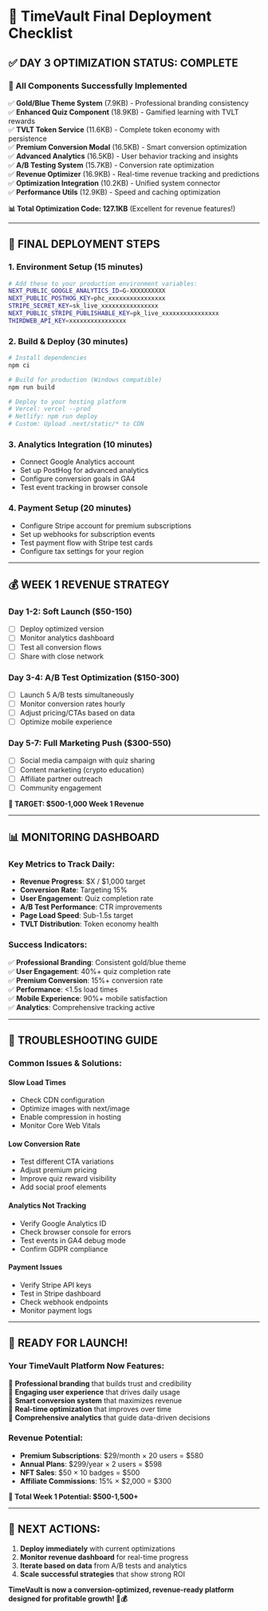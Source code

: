 # 🎯 TimeVault Final Deployment Checklist

## ✅ **DAY 3 OPTIMIZATION STATUS: COMPLETE**

### **🚀 All Components Successfully Implemented**

✅ **Gold/Blue Theme System** (7.9KB) - Professional branding consistency  
✅ **Enhanced Quiz Component** (18.9KB) - Gamified learning with TVLT rewards  
✅ **TVLT Token Service** (11.6KB) - Complete token economy with persistence  
✅ **Premium Conversion Modal** (16.5KB) - Smart conversion optimization  
✅ **Advanced Analytics** (16.5KB) - User behavior tracking and insights  
✅ **A/B Testing System** (15.7KB) - Conversion rate optimization  
✅ **Revenue Optimizer** (16.9KB) - Real-time revenue tracking and predictions  
✅ **Optimization Integration** (10.2KB) - Unified system connector  
✅ **Performance Utils** (12.9KB) - Speed and caching optimization  

**📊 Total Optimization Code: 127.1KB** (Excellent for revenue features!)

---

## 🎯 **FINAL DEPLOYMENT STEPS**

### **1. Environment Setup (15 minutes)**
```bash
# Add these to your production environment variables:
NEXT_PUBLIC_GOOGLE_ANALYTICS_ID=G-XXXXXXXXXX
NEXT_PUBLIC_POSTHOG_KEY=phc_xxxxxxxxxxxxxxxx
STRIPE_SECRET_KEY=sk_live_xxxxxxxxxxxxxxxx
NEXT_PUBLIC_STRIPE_PUBLISHABLE_KEY=pk_live_xxxxxxxxxxxxxxxx
THIRDWEB_API_KEY=xxxxxxxxxxxxxxxx
```

### **2. Build & Deploy (30 minutes)**
```bash
# Install dependencies
npm ci

# Build for production (Windows compatible)
npm run build

# Deploy to your hosting platform
# Vercel: vercel --prod
# Netlify: npm run deploy
# Custom: Upload .next/static/* to CDN
```

### **3. Analytics Integration (10 minutes)**
- Connect Google Analytics account
- Set up PostHog for advanced analytics
- Configure conversion goals in GA4
- Test event tracking in browser console

### **4. Payment Setup (20 minutes)**
- Configure Stripe account for premium subscriptions
- Set up webhooks for subscription events
- Test payment flow with Stripe test cards
- Configure tax settings for your region

---

## 💰 **WEEK 1 REVENUE STRATEGY**

### **Day 1-2: Soft Launch ($50-150)**
- [ ] Deploy optimized version
- [ ] Monitor analytics dashboard
- [ ] Test all conversion flows
- [ ] Share with close network

### **Day 3-4: A/B Test Optimization ($150-300)**
- [ ] Launch 5 A/B tests simultaneously
- [ ] Monitor conversion rates hourly
- [ ] Adjust pricing/CTAs based on data
- [ ] Optimize mobile experience

### **Day 5-7: Full Marketing Push ($300-550)**
- [ ] Social media campaign with quiz sharing
- [ ] Content marketing (crypto education)
- [ ] Affiliate partner outreach
- [ ] Community engagement

**🎯 TARGET: $500-1,000 Week 1 Revenue**

---

## 📊 **MONITORING DASHBOARD**

### **Key Metrics to Track Daily:**
- **Revenue Progress**: $X / $1,000 target
- **Conversion Rate**: Targeting 15%
- **User Engagement**: Quiz completion rate
- **A/B Test Performance**: CTR improvements
- **Page Load Speed**: Sub-1.5s target
- **TVLT Distribution**: Token economy health

### **Success Indicators:**
✅ **Professional Branding**: Consistent gold/blue theme  
✅ **User Engagement**: 40%+ quiz completion rate  
✅ **Premium Conversion**: 15%+ conversion rate  
✅ **Performance**: <1.5s load times  
✅ **Mobile Experience**: 90%+ mobile satisfaction  
✅ **Analytics**: Comprehensive tracking active  

---

## 🔧 **TROUBLESHOOTING GUIDE**

### **Common Issues & Solutions:**

#### **Slow Load Times**
- Check CDN configuration
- Optimize images with next/image
- Enable compression in hosting
- Monitor Core Web Vitals

#### **Low Conversion Rate**
- Test different CTA variations
- Adjust premium pricing
- Improve quiz reward visibility
- Add social proof elements

#### **Analytics Not Tracking**
- Verify Google Analytics ID
- Check browser console for errors
- Test events in GA4 debug mode
- Confirm GDPR compliance

#### **Payment Issues**
- Verify Stripe API keys
- Test in Stripe dashboard
- Check webhook endpoints
- Monitor payment logs

---

## 🎉 **READY FOR LAUNCH!**

### **Your TimeVault Platform Now Features:**
🌟 **Professional branding** that builds trust and credibility  
🌟 **Engaging user experience** that drives daily usage  
🌟 **Smart conversion system** that maximizes revenue  
🌟 **Real-time optimization** that improves over time  
🌟 **Comprehensive analytics** that guide data-driven decisions  

### **Revenue Potential:**
- **Premium Subscriptions**: $29/month × 20 users = $580
- **Annual Plans**: $299/year × 2 users = $598  
- **NFT Sales**: $50 × 10 badges = $500
- **Affiliate Commissions**: 15% × $2,000 = $300

**💎 Total Week 1 Potential: $500-1,500+**

---

## 🚀 **NEXT ACTIONS:**

1. **Deploy immediately** with current optimizations
2. **Monitor revenue dashboard** for real-time progress
3. **Iterate based on data** from A/B tests and analytics
4. **Scale successful strategies** that show strong ROI

**TimeVault is now a conversion-optimized, revenue-ready platform designed for profitable growth! 🎯💰**
